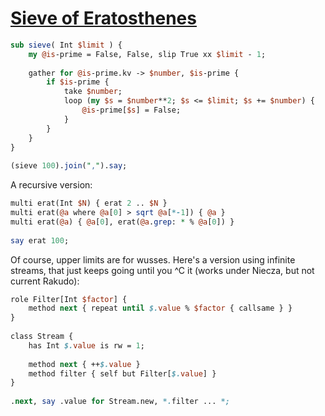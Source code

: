 [1]: http://rosettacode.org/wiki/Sieve_of_Eratosthenes

# [Sieve of Eratosthenes][1]

```perl
sub sieve( Int $limit ) {
    my @is-prime = False, False, slip True xx $limit - 1;
 
    gather for @is-prime.kv -> $number, $is-prime {
        if $is-prime {
            take $number;
            loop (my $s = $number**2; $s <= $limit; $s += $number) {
                @is-prime[$s] = False;
            }
        }
    }
}
 
(sieve 100).join(",").say;
```









A recursive version:

```perl
multi erat(Int $N) { erat 2 .. $N }
multi erat(@a where @a[0] > sqrt @a[*-1]) { @a }
multi erat(@a) { @a[0], erat(@a.grep: * % @a[0]) }
 
say erat 100;
```


Of course, upper limits are for wusses. Here's a version using infinite streams, that just keeps going until you ^C it (works under Niecza, but not current Rakudo):

```perl
role Filter[Int $factor] {
    method next { repeat until $.value % $factor { callsame } }
}
 
class Stream {
    has Int $.value is rw = 1;
 
    method next { ++$.value }
    method filter { self but Filter[$.value] }
}
 
.next, say .value for Stream.new, *.filter ... *;
```